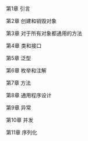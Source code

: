 第1章   引言

第2章   创建和销毁对象

第3章   对于所有对象都通用的方法

第4章   类和接口

第5章   泛型

第6章   枚举和注解

第7章   方法

第8章   通用程序设计

第9章   异常

第10章  并发

第11章  序列化
